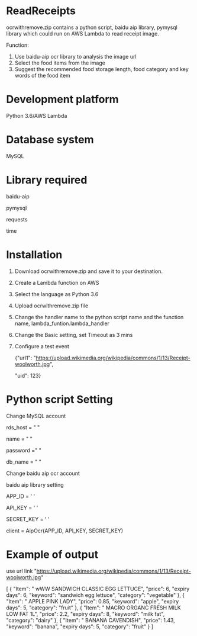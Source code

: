 # ReadReceipts

ocrwithremove.zip contains a python script, baidu aip library, pymysql library which could run on AWS Lambda to read receipt image.

Function:
1. Use baidu-aip ocr library to analysis the image url
2. Select the food items from the image 
3. Suggest the recommended food storage length, food category and key words of the food item

# Development platform
  Python 3.6/AWS Lambda
# Database system
  MySQL
# Library required
  baidu-aip
  
  pymysql
  
  requests
  
  time
  
# Installation 
  1. Download ocrwithremove.zip and save it to your destination.
  2. Create a Lambda function on AWS
  3. Select the language as Python 3.6
  4. Upload ocrwithremove.zip file
  5. Change the handler name to the python script name and the function name, lambda_funtion.lambda_handler
  7. Change the Basic setting, set Timeout as 3 mins
  8. Configure a test event
   
       {"url1": "https://upload.wikimedia.org/wikipedia/commons/1/13/Receipt-woolworth.jpg",
       
        "uid": 123}
       
# Python script Setting
   
   Change MySQL account 
   
   rds_host  = " "
   
   name = " "
   
   password =" "
   
   db_name = " "
   
   
   Change baidu aip ocr account
   
   baidu aip library setting
   
   APP_ID = ' '
   
   API_KEY = ' '
   
   SECRET_KEY = ' '
   
   client = AipOcr(APP_ID, API_KEY, SECRET_KEY)
   
   
   

# Example of output 
  use url link "https://upload.wikimedia.org/wikipedia/commons/1/13/Receipt-woolworth.jpg"
  
  [
  {
    "Item": " wWW SANDWICH CLASSIC EGG LETTUCE",
    "price": 6,
    "expiry days": 6,
    "keyword": "sandwich egg lettuce",
    "category": "vegetable"
  },
  {
    "Item": " APPLE PINK LADY",
    "price": 0.85,
    "keyword": "apple",
    "expiry days": 5,
    "category": "fruit"
  },
  {
    "Item": " MACRO ORGANC FRESH MILK LOW FAT 1L",
    "price": 2.2,
    "expiry days": 8,
    "keyword": "milk fat",
    "category": "dairy"
  },
  {
    "Item": " BANANA CAVENDISH",
    "price": 1.43,
    "keyword": "banana",
    "expiry days": 5,
    "category": "fruit"
  }
]

